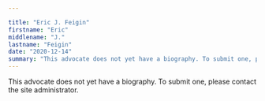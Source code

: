 ```yaml
---

title: "Eric J. Feigin"
firstname: "Eric"
middlename: "J."
lastname: "Feigin"
date: "2020-12-14"
summary: "This advocate does not yet have a biography. To submit one, please contact the site administrator."
---
```

This advocate does not yet have a biography. To submit one, please contact the site administrator.

